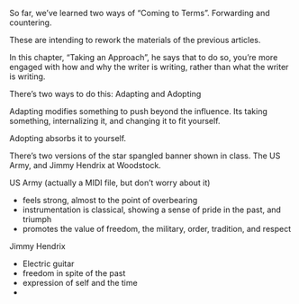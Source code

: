 So far, we’ve learned two ways of “Coming to Terms”. Forwarding and countering.

These are intending to rework the materials of the previous articles. 

In this chapter, “Taking an Approach”, he says that to do so, you’re more engaged with how and why the writer is writing, rather than what the writer is writing. 

There’s two ways to do this: Adapting and Adopting

Adapting modifies something to push beyond the influence. Its taking something, internalizing it, and changing it to fit yourself.

Adopting absorbs it to yourself.



There’s two versions of the star spangled banner shown in class. The US Army, and Jimmy Hendrix at Woodstock.

US Army (actually a MIDI file, but don’t worry about it)

- feels strong, almost to the point of overbearing
- instrumentation is classical, showing a sense of pride in the past, and triumph
- promotes the value of freedom, the military, order, tradition, and respect

Jimmy Hendrix

- Electric guitar
- freedom in spite of the past
- expression of self and the time
- 